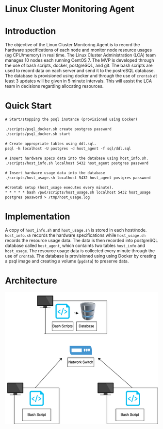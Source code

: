 # Linux Cluster Monitoring Agent

# Introduction
The objective of the Linux Cluster Monitoring Agent is to record the hardware specifications of each node and monitor node resource usages (eg CPU/memory) in real time. The Linux Cluster Administration (LCA) team manages 10 nodes each running CentOS 7. The MVP is developed through the use of bash scripts, docker, postgreSQL, and git. The bash scripts are used to record data on each server and send it to the postreSQL database. The database is provisioned using docker and through the use of `crontab` at least 3 updates will be given in 5 minute intervals. This will assist the LCA team in decisions regarding allocating resources. 

# Quick Start

````
# Start/stopping the psql instance (provisioned using Docker)

./scripts/psql_docker.sh create postgres password
./scripts/psql_docker.sh start

# Create appropriate tables using ddl.sql.
psql -h localhost -U postgres -d host_agent -f sql/ddl.sql

# Insert hardware specs data into the database using host_info.sh. 
./scripts/host_info.sh localhost 5432 host_agent postgres password

# Insert hardware usage data into the database 
./scripts/host_usage.sh localhost 5432 host_agent postgres password

#Crontab setup (host_usage executes every minute).
* * * * * bash /pwd/scripts/host_usage.sh localhost 5432 host_usage postgres password > /tmp/host_usage.log
````

# Implementation 
A copy of `host_info.sh` and `host_usage.sh` is stored in each host/node. `host_info.sh` records the hardware specifications while `host_usage.sh` records the resource usage data. The data is then recorded into postgreSQL database called `host_agent`, which containts two tables `host_info` and `host_usage`. The resource usage data is collected every minute through the use of `crontab`. The database is provisioned using using Docker by creating a psql image and creating a volume (`pgdata`) to preserve data. 

# Architecture 
<img src = './assets/demo.drawio.png'>
